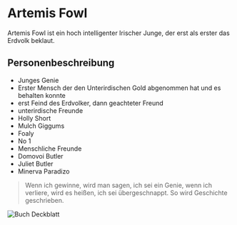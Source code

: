 # Artemis Fowl

Artemis Fowl ist ein hoch intelligenter Irischer Junge, der erst als erster das Erdvolk beklaut.

## Personenbeschreibung
* Junges Genie
* Erster Mensch der den Unterirdischen Gold abgenommen hat und es behalten konnte
* erst Feind des Erdvolker, dann geachteter Freund
* unterirdische Freunde
 * Holly Short
 * Mulch Giggums
 * Foaly
 * No 1
* Menschliche Freunde
 * Domovoi Butler
 * Juliet Butler
 * Minerva Paradizo
 
> Wenn ich gewinne, wird man sagen, ich sei ein Genie, wenn ich verliere, wird es heißen, ich sei übergeschnappt. So wird Geschichte geschrieben.

![Buch Deckblatt](https://assets.thalia.media/img/artikel/9f948223e309417237cf7a3ad6a99c3ba10978dc-00-00.jpeg)

